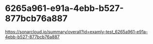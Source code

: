 # 6265a961-e91a-4ebb-b527-877bcb76a887
https://sonarcloud.io/summary/overall?id=examly-test_6265a961-e91a-4ebb-b527-877bcb76a887
